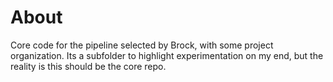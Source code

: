 # About

Core code for the pipeline selected by Brock, with some project organization.  Its a subfolder to highlight experimentation on my end, but the reality is this should be the core repo.